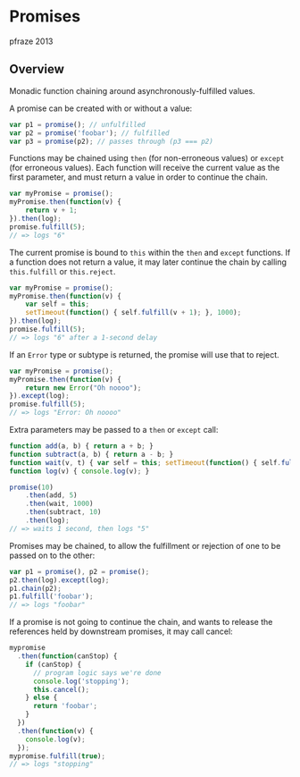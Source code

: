 Promises
========

pfraze 2013


## Overview

Monadic function chaining around asynchronously-fulfilled values.

A promise can be created with or without a value:

```javascript
var p1 = promise(); // unfulfilled
var p2 = promise('foobar'); // fulfilled
var p3 = promise(p2); // passes through (p3 === p2)
```

Functions may be chained using `then` (for non-erroneous values) or `except` (for erroneous values). Each function will receive the current value as the first parameter, and must return a value in order to continue the chain.

```javascript
var myPromise = promise();
myPromise.then(function(v) {
	return v + 1;
}).then(log);
promise.fulfill(5);
// => logs "6"
```

The current promise is bound to `this` within the `then` and `except` functions. If a function does not return a value, it may later continue the chain by calling `this.fulfill` or `this.reject`.

```javascript
var myPromise = promise();
myPromise.then(function(v) {
	var self = this;
	setTimeout(function() { self.fulfill(v + 1); }, 1000);
}).then(log);
promise.fulfill(5);
// => logs "6" after a 1-second delay
```

If an `Error` type or subtype is returned, the promise will use that to reject.

```javascript
var myPromise = promise();
myPromise.then(function(v) {
	return new Error("Oh noooo");
}).except(log);
promise.fulfill(5);
// => logs "Error: Oh noooo"
```

Extra parameters may be passed to a `then` or `except` call:

```javascript
function add(a, b) { return a + b; }
function subtract(a, b) { return a - b; }
function wait(v, t) { var self = this; setTimeout(function() { self.fulfill(v); }, t); }
function log(v) { console.log(v); }

promise(10)
	.then(add, 5)
	.then(wait, 1000)
	.then(subtract, 10)
	.then(log);
// => waits 1 second, then logs "5"
```

Promises may be chained, to allow the fulfillment or rejection of one to be passed on to the other:

```javascript
var p1 = promise(), p2 = promise();
p2.then(log).except(log);
p1.chain(p2);
p1.fulfill('foobar');
// => logs "foobar"
```

If a promise is not going to continue the chain, and wants to release the references held by downstream promises, it may call cancel:

```javascript
mypromise
  .then(function(canStop) {
    if (canStop) {
      // program logic says we're done
      console.log('stopping');
      this.cancel();
    } else {
      return 'foobar';
    }
  })
  .then(function(v) {
    console.log(v);
  });
mypromise.fulfill(true);
// => logs "stopping"
```